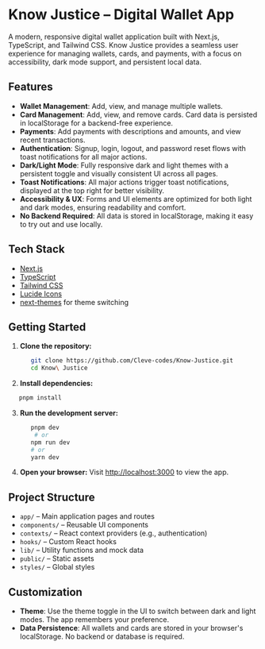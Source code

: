 # Know Justice – Digital Wallet App

A modern, responsive digital wallet application built with Next.js, TypeScript, and Tailwind CSS. Know Justice provides a seamless user experience for managing wallets, cards, and payments, with a focus on accessibility, dark mode support, and persistent local data.

## Features

- **Wallet Management**: Add, view, and manage multiple wallets.
- **Card Management**: Add, view, and remove cards. Card data is persisted in localStorage for a backend-free experience.
- **Payments**: Add payments with descriptions and amounts, and view recent transactions.
- **Authentication**: Signup, login, logout, and password reset flows with toast notifications for all major actions.
- **Dark/Light Mode**: Fully responsive dark and light themes with a persistent toggle and visually consistent UI across all pages.
- **Toast Notifications**: All major actions trigger toast notifications, displayed at the top right for better visibility.
- **Accessibility & UX**: Forms and UI elements are optimized for both light and dark modes, ensuring readability and comfort.
- **No Backend Required**: All data is stored in localStorage, making it easy to try out and use locally.

## Tech Stack

- [Next.js](https://nextjs.org/)
- [TypeScript](https://www.typescriptlang.org/)
- [Tailwind CSS](https://tailwindcss.com/)
- [Lucide Icons](https://lucide.dev/)
- [next-themes](https://github.com/pacocoursey/next-themes) for theme switching

## Getting Started

1. **Clone the repository:**
   ```sh
      git clone https://github.com/Cleve-codes/Know-Justice.git
      cd Know\ Justice
   ```

2. **Install dependencies:**
```sh
   pnpm install
```


3. **Run the development server:**
   ```sh
      pnpm dev
       # or
      npm run dev
      # or
      yarn dev
   ```

4. **Open your browser:**
   Visit [http://localhost:3000](http://localhost:3000) to view the app.

## Project Structure

- `app/` – Main application pages and routes
- `components/` – Reusable UI components
- `contexts/` – React context providers (e.g., authentication)
- `hooks/` – Custom React hooks
- `lib/` – Utility functions and mock data
- `public/` – Static assets
- `styles/` – Global styles


## Customization

- **Theme**: Use the theme toggle in the UI to switch between dark and light modes. The app remembers your preference.
- **Data Persistence**: All wallets and cards are stored in your browser's localStorage. No backend or database is required.

